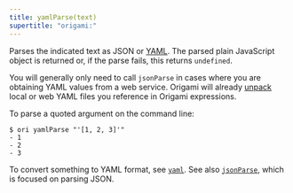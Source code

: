 ```yaml
---
title: yamlParse(text)
supertitle: "origami:"
---
```


Parses the indicated text as JSON or [YAML](https://en.wikipedia.org/wiki/YAML). The parsed plain JavaScript object is returned or, if the parse fails, this returns `undefined`.

You will generally only need to call `jsonParse` in cases where you are obtaining YAML values from a web service. Origami will already [unpack](/language/fileTypes.html#unpacking-files) local or web YAML files you reference in Origami expressions.

To parse a quoted argument on the command line:

```console
$ ori yamlParse "'[1, 2, 3]'"
- 1
- 2
- 3
```

To convert something to YAML format, see [`yaml`](yaml.html). See also [`jsonParse`](jsonParse.html), which is focused on parsing JSON.
